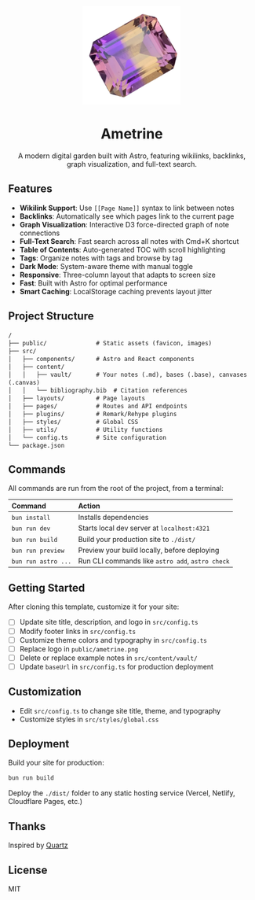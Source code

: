<div align="center">
  <img src="public/ametrine.png" alt="Ametrine Logo" width="200"/>

# Ametrine

A modern digital garden built with Astro, featuring wikilinks, backlinks, graph visualization, and full-text search.

</div>

## Features

- **Wikilink Support**: Use `[[Page Name]]` syntax to link between notes
- **Backlinks**: Automatically see which pages link to the current page
- **Graph Visualization**: Interactive D3 force-directed graph of note connections
- **Full-Text Search**: Fast search across all notes with Cmd+K shortcut
- **Table of Contents**: Auto-generated TOC with scroll highlighting
- **Tags**: Organize notes with tags and browse by tag
- **Dark Mode**: System-aware theme with manual toggle
- **Responsive**: Three-column layout that adapts to screen size
- **Fast**: Built with Astro for optimal performance
- **Smart Caching**: LocalStorage caching prevents layout jitter

## Project Structure

```text
/
├── public/              # Static assets (favicon, images)
├── src/
│   ├── components/      # Astro and React components
│   ├── content/
│   │   ├── vault/       # Your notes (.md), bases (.base), canvases (.canvas)
│   │   └── bibliography.bib  # Citation references
│   ├── layouts/         # Page layouts
│   ├── pages/           # Routes and API endpoints
│   ├── plugins/         # Remark/Rehype plugins
│   ├── styles/          # Global CSS
│   ├── utils/           # Utility functions
│   └── config.ts        # Site configuration
└── package.json
```

## Commands

All commands are run from the root of the project, from a terminal:

| Command             | Action                                           |
| :------------------ | :----------------------------------------------- |
| `bun install`       | Installs dependencies                            |
| `bun run dev`       | Starts local dev server at `localhost:4321`      |
| `bun run build`     | Build your production site to `./dist/`          |
| `bun run preview`   | Preview your build locally, before deploying     |
| `bun run astro ...` | Run CLI commands like `astro add`, `astro check` |

## Getting Started

After cloning this template, customize it for your site:

- [ ] Update site title, description, and logo in `src/config.ts`
- [ ] Modify footer links in `src/config.ts`
- [ ] Customize theme colors and typography in `src/config.ts`
- [ ] Replace logo in `public/ametrine.png`
- [ ] Delete or replace example notes in `src/content/vault/`
- [ ] Update `baseUrl` in `src/config.ts` for production deployment

## Customization

- Edit `src/config.ts` to change site title, theme, and typography
- Customize styles in `src/styles/global.css`

## Deployment

Build your site for production:

```sh
bun run build
```

Deploy the `./dist/` folder to any static hosting service (Vercel, Netlify, Cloudflare Pages, etc.)

## Thanks

Inspired by [Quartz](https://github.com/jackyzha0/quartz)

## License

MIT
